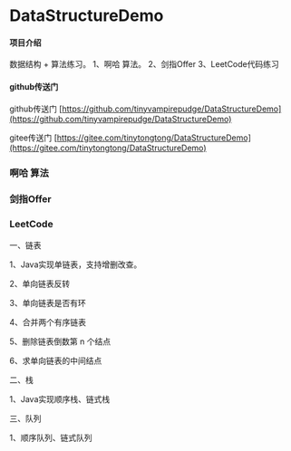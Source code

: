 # DataStructureDemo

#### 项目介绍
数据结构 + 算法练习。
1、啊哈 算法。
2、剑指Offer
3、LeetCode代码练习

#### github传送门
github传送门 [https://github.com/tinyvampirepudge/DataStructureDemo](https://github.com/tinyvampirepudge/DataStructureDemo)

gitee传送门 [https://gitee.com/tinytongtong/DataStructureDemo](https://gitee.com/tinytongtong/DataStructureDemo)

### 啊哈 算法

### 剑指Offer

### LeetCode
一、链表

1、Java实现单链表，支持增删改查。

2、单向链表反转

3、单向链表是否有环

4、合并两个有序链表

5、删除链表倒数第 n 个结点

6、求单向链表的中间结点

二、栈

1、Java实现顺序栈、链式栈

三、队列

1、顺序队列、链式队列